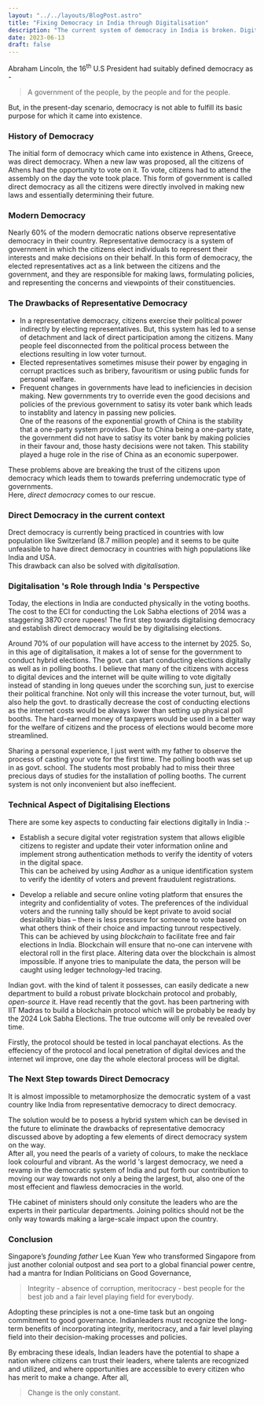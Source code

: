 ```yaml
---
layout: "../../layouts/BlogPost.astro"
title: "Fixing Democracy in India through Digitalisation"
description: "The current system of democracy in India is broken. Digitalisation is the way to save this failing system of governance and transform it into an effecient model which lives up to the expectations of citizens. "
date: 2023-06-13
draft: false
---
```


Abraham Lincoln, the 16<sup>th</sup> U.S President had suitably defined democracy as -
> A government of the people, by the people and for the people.

But, in the present-day scenario, democracy is not able to fulfill its basic purpose for which it came into existence.

### History of Democracy

The initial form of democracy which came into existence in Athens, Greece, was direct democracy. 
When a new law was proposed, all the citizens of Athens had the opportunity to vote on it. To vote, citizens had to attend the assembly on the day the vote took place. This form of government is called direct democracy as all the citizens were directly involved in making new laws and essentially determining their future. 

### Modern Democracy

Nearly 60% of the modern democratic nations observe representative democracy in their country. Representative democracy is a system of government in which the citizens elect individuals to represent their interests and make decisions on their behalf. In this form of democracy, the elected representatives act as a link between the citizens and the government, and they are responsible for making laws, formulating policies, and representing the concerns and viewpoints of their constituencies.

### The Drawbacks of Representative Democracy

- In a representative democracy, citizens exercise their political power indirectly by electing representatives. But, this system has led to a sense of detachment and lack of direct participation among the citizens. Many people feel disconnected from the political process between the elections resulting in low voter turnout. 
- Elected representatives sometimes misuse their power by engaging in corrupt practices such as bribery, favouritism or using public funds for personal welfare. 
- Frequent changes in governments have lead to ineficiencies in decision making. New governments try to override even the good decisions and policies of the previous government to satisy its voter bank which leads to instablity and latency in passing new policies.   
One of the reasons of the exponential growth of China is the stability that a one-party system provides. Due to China being a one-party state, the government did not have to satisy its voter bank by making policies in their favour and, those hasty decisions were not taken. This stability played a huge role in the rise of China as an economic superpower.

These problems above are breaking the trust of the citizens upon democracy which leads them to towards preferring undemocratic type of governments.  
Here, *direct democracy* comes to our rescue. 

### Direct Democracy in the current context

Drect democracy is currently being practiced in countries with low population like Switzerland (8.7 million people) and it seems to be quite unfeasible to have direct democracy in countries with high populations like India and USA.  
This drawback can also be solved with *digitalisation*.

### Digitalisation 's Role through India 's Perspective

Today, the elections in India are conducted physically in the voting booths. The cost to the ECI for conducting the Lok Sabha elections of 2014 was a staggering 3870 crore rupees!  The first step towards digitalising democracy and establish direct democracy would be by digitalising elections.

Around 70% of our population will have access to the internet by 2025. So, in this age of digitalisation, it makes a lot of sense for the government to conduct hybrid elections. The govt. can start conducting elections digitally as well as in polling booths. I believe that many of the citizens with access to digital devices and the internet will be quite willing to vote digitally instead of standing in long queues under the scorching sun, just to exercise their political franchine. Not only will this increase the voter turnout, but, will also help the govt. to drastically decrease the cost of conducting elections as the internet costs would be always lower than setting up physical poll booths. The hard-earned money of taxpayers would be used in a better way for the welfare of citizens and the process of elections would become more streamlined.

Sharing a personal experience, I just went with my father to observe the process of casting your vote for the first time. The polling booth was set up in as govt. school. The students most probably had to miss their three precious days of studies for the installation of polling booths. The current system is not only inconvenient but also ineffecient. 

### Technical Aspect of Digitalising Elections

There are some key aspects to conducting fair elections digitally in India :-

- Establish a secure digital voter registration system that allows eligible citizens to register and update their voter information online and implement strong authentication methods to verify the identity of voters in the digital space.  
This can be acheived by using *Aadhar* as a unique identification system to verify the identity of voters and prevent fraudulent registrations. 

- Develop a reliable and secure online voting platform that ensures the integrity and confidentiality of votes. The preferences of the individual voters and the running tally should be kept private to avoid social desirability bias – there is less pressure for someone to vote based on what others think of their choice and impacting tunrout respectively.  
This can be achieved by using *blockchain* to facilitate free and fair elections in India. Blockchain will ensure that no-one can intervene with electoral roll in the first place. Altering data over the blockchain is almost impossible. If anyone tries to manipulate the data, the person will be caught using ledger technology-led tracing.

Indian govt. with the kind of talent it possesses, can easily dedicate a new department to build a robust private blockchain protocol and probably, *open-source* it. Have read recently that the govt. has been partnering with IIT Madras to build a blockchain protocol which will be probably be ready by the 2024 Lok Sabha Elections. The true outcome will only be revealed over time.

Firstly, the protocol should be tested in local panchayat elections. As the effeciency of the protocol and local penetration of digital devices and the internet wil improve, one day the whole electoral process will be digital. 

### The Next Step towards Direct Democracy

It is almost impossible to metamorphosize the democratic system of a vast country like India from representative democracy to direct democracy.

The solution would be to posess a hybrid system which can be devised in the future to eliminate the drawbacks of representative democracy discussed above by adopting a few elements of direct democracy system on the way.  
After all, you need the pearls of a variety of colours, to make the necklace look colourful and vibrant. As the world 's largest democracy, we need a revamp in the democratic system of India and put forth our contribution to moving our way towards not only a being the largest, but, also one of the most effecient and flawless democracies in the world. 

THe cabinet of ministers should only consitute the leaders who are the experts in their particular departments. Joining politics should not be the only way towards making a large-scale impact upon the country.

### Conclusion

Singapore’s *founding father* Lee Kuan Yew who transformed Singapore from just another colonial outpost and sea port to a global financial power centre, had a mantra for Indian Politicians on Good Governance,
> Integrity - absence of corruption, meritocracy - best people for the best job and a fair level playing field for everybody.

Adopting these principles is not a one-time task but an ongoing commitment to good governance. Indianleaders must recognize the long-term benefits of incorporating integrity, meritocracy, and a fair level playing field into their decision-making processes and policies.

By embracing these ideals, Indian leaders have the potential to shape a nation where citizens can trust their leaders, where talents are recognized and utilized, and where opportunities are accessible to every citizen who has merit to make a change. After all,
> Change is the only constant.